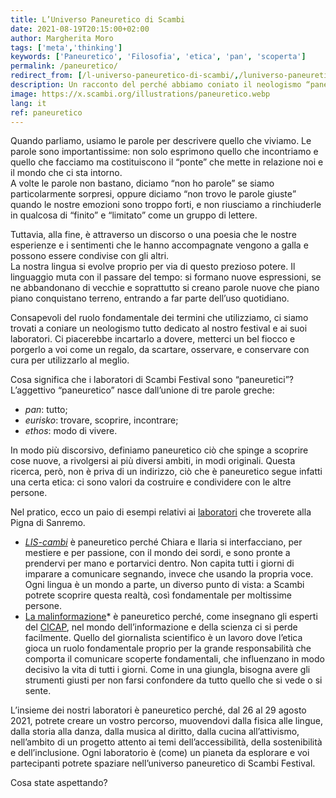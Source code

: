 ```yaml
---
title: L’Universo Paneuretico di Scambi
date: 2021-08-19T20:15:00+02:00
author: Margherita Moro
tags: ['meta','thinking']
keywords: ['Paneuretico', 'Filosofia', 'etica', 'pan', 'scoperta']
permalink: /paneuretico/
redirect_from: [/l-universo-paneuretico-di-scambi/,/luniverso-paneuretico-di-scambi/,/universo-paneuretico-scambi/]
description: Un racconto del perché abbiamo coniato il neologismo “paneuretico” e cosa significa
image: https://x.scambi.org/illustrations/paneuretico.webp
lang: it
ref: paneuretico
---
```

Quando parliamo, usiamo le parole per descrivere quello che viviamo. Le parole sono importantissime: non solo esprimono quello che incontriamo e quello che facciamo ma costituiscono il “ponte” che mette in relazione noi e il mondo che ci sta intorno.  
A volte le parole non bastano, diciamo “non ho parole” se siamo particolarmente sorpresi, oppure diciamo <q>non trovo le parole giuste</q> quando le nostre emozioni sono troppo forti, e non riusciamo a rinchiuderle in qualcosa di “finito” e “limitato” come un gruppo di lettere.

Tuttavia, alla fine, è attraverso un discorso o una poesia che le nostre esperienze e i sentimenti che le hanno accompagnate vengono a galla e possono essere condivise con gli altri.  
La nostra lingua si evolve proprio per via di questo prezioso potere. Il linguaggio muta con il passare del tempo: si formano nuove espressioni, se ne abbandonano di vecchie e soprattutto si creano parole nuove che piano piano conquistano terreno, entrando a far parte dell’uso quotidiano.

Consapevoli del ruolo fondamentale dei termini che utilizziamo, ci siamo trovati a coniare un neologismo tutto dedicato al nostro festival e ai suoi laboratori. Ci piacerebbe incartarlo a dovere, metterci un bel fiocco e porgerlo a voi come un regalo, da scartare, osservare, e conservare con cura per utilizzarlo al meglio.

Cosa significa che i laboratori di Scambi Festival sono “paneuretici”?  
L’aggettivo “paneuretico” nasce dall’unione di tre parole greche:

- *pan*: tutto;
- *eurisko*: trovare, scoprire, incontrare;
- *ethos*: modo di vivere.

In modo più discorsivo, definiamo paneuretico ciò che spinge a scoprire cose nuove, a rivolgersi ai più diversi ambiti, in modi originali. Questa ricerca, però, non è priva di un indirizzo, ciò che è paneuretico segue infatti una certa etica: ci sono valori da costruire e condividere con le altre persone.

Nel pratico, ecco un paio di esempi relativi ai [laboratori](/laboratori) che troverete alla Pigna di Sanremo.

- <cite>[LIS-cambi](/lis-cambi)</cite> è paneuretico perché Chiara e Ilaria si interfacciano, per mestiere e per passione, con il mondo dei sordi, e sono pronte a prendervi per mano e portarvici dentro. Non capita tutti i giorni di imparare a comunicare segnando, invece che usando la propria voce. Ogni lingua è un mondo a parte, un diverso punto di vista: a Scambi potrete scoprire questa realtà, così fondamentale per moltissime persone.
- [La malinformazione](/la-malinformazione)* è paneuretico perché, come insegnano gli esperti del [CICAP](https://cicap.org), nel mondo dell’informazione e della scienza ci si perde facilmente. Quello del giornalista scientifico è un lavoro dove l’etica gioca un ruolo fondamentale proprio per la grande responsabilità che comporta il comunicare scoperte fondamentali, che influenzano in modo decisivo la vita di tutti i giorni. Come in una giungla, bisogna avere gli strumenti giusti per non farsi confondere da tutto quello che si vede o si sente.

L’insieme dei nostri laboratori è paneuretico perché, dal 26 al 29 agosto 2021, potrete creare un vostro percorso, muovendovi dalla fisica alle lingue, dalla storia alla danza, dalla musica al diritto, dalla cucina all’attivismo, nell’ambito di un progetto attento ai temi dell’accessibilità, della sostenibilità e dell’inclusione. Ogni laboratorio è (come) un pianeta da esplorare e voi partecipanti potrete spaziare nell’universo paneuretico di Scambi Festival.

Cosa state aspettando?
